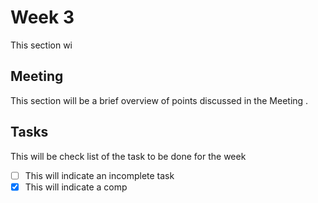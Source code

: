 # Week 3

This section wi

## Meeting
 
This section will be a brief overview of points discussed in the Meeting .

## Tasks

This will be check list of the task to be done for the week 

* [ ] This will indicate an incomplete task
* [x] This will indicate a comp